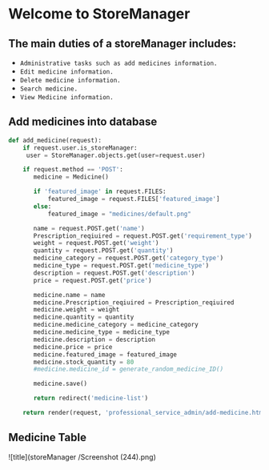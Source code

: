 # Welcome to StoreManager

## The main duties of a storeManager includes:

- `Administrative tasks such as add medicines information.`
- `Edit medicine information.`
- `Delete medicine information.`
- `Search medicine.`
- `View Medicine information.`

## Add medicines into database

```python
def add_medicine(request):
    if request.user.is_storeManager:
     user = StoreManager.objects.get(user=request.user)

    if request.method == 'POST':
       medicine = Medicine()

       if 'featured_image' in request.FILES:
           featured_image = request.FILES['featured_image']
       else:
           featured_image = "medicines/default.png"

       name = request.POST.get('name')
       Prescription_reqiuired = request.POST.get('requirement_type')
       weight = request.POST.get('weight')
       quantity = request.POST.get('quantity')
       medicine_category = request.POST.get('category_type')
       medicine_type = request.POST.get('medicine_type')
       description = request.POST.get('description')
       price = request.POST.get('price')

       medicine.name = name
       medicine.Prescription_reqiuired = Prescription_reqiuired
       medicine.weight = weight
       medicine.quantity = quantity
       medicine.medicine_category = medicine_category
       medicine.medicine_type = medicine_type
       medicine.description = description
       medicine.price = price
       medicine.featured_image = featured_image
       medicine.stock_quantity = 80
       #medicine.medicine_id = generate_random_medicine_ID()

       medicine.save()

       return redirect('medicine-list')

    return render(request, 'professional_service_admin/add-medicine.html',{'admin': user})
```

## Medicine Table

![title](storeManager /Screenshot (244).png)

